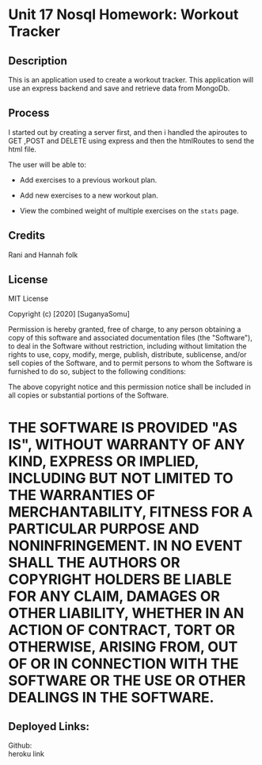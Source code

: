 # Unit 17 Nosql Homework: Workout Tracker

## Description
This is an application used to create a workout tracker. This application will use an express backend and save and retrieve  data from MongoDb.

## Process
I started out by creating a server first, and then i handled  the apiroutes to GET ,POST and DELETE using express and then the htmlRoutes to send the html file. 

The user will be able to:

  * Add exercises to a previous workout plan.

  * Add new exercises to a new workout plan.

  * View the combined weight of multiple exercises on the `stats` page.

## Credits

Rani and Hannah folk  

## License

MIT License

Copyright (c) [2020] [SuganyaSomu]

Permission is hereby granted, free of charge, to any person obtaining a copy
of this software and associated documentation files (the "Software"), to deal
in the Software without restriction, including without limitation the rights
to use, copy, modify, merge, publish, distribute, sublicense, and/or sell
copies of the Software, and to permit persons to whom the Software is
furnished to do so, subject to the following conditions:

The above copyright notice and this permission notice shall be included in all
copies or substantial portions of the Software.

THE SOFTWARE IS PROVIDED "AS IS", WITHOUT WARRANTY OF ANY KIND, EXPRESS OR
IMPLIED, INCLUDING BUT NOT LIMITED TO THE WARRANTIES OF MERCHANTABILITY,
FITNESS FOR A PARTICULAR PURPOSE AND NONINFRINGEMENT. IN NO EVENT SHALL THE
AUTHORS OR COPYRIGHT HOLDERS BE LIABLE FOR ANY CLAIM, DAMAGES OR OTHER
LIABILITY, WHETHER IN AN ACTION OF CONTRACT, TORT OR OTHERWISE, ARISING FROM,
OUT OF OR IN CONNECTION WITH THE SOFTWARE OR THE USE OR OTHER DEALINGS IN THE
SOFTWARE.
=======

## Deployed Links:
Github:  
heroku link